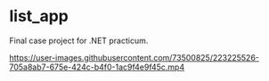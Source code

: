 # list_app
Final case project for .NET practicum.

https://user-images.githubusercontent.com/73500825/223225526-705a8ab7-675e-424c-b4f0-1ac9f4e9f45c.mp4
